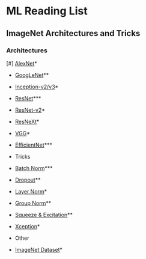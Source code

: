 # ML Reading List
## ImageNet Architectures and Tricks

### Architectures

[#] [AlexNet](https://papers.nips.cc/paper/4824-imagenet-classification-with-deep-convolutional-neural-networks)\*

-   [GoogLeNet](https://arxiv.org/abs/1409.4842)\*\*

-   [Inception-v2/v3](https://arxiv.org/abs/1512.00567)\*

-   [ResNet](https://arxiv.org/abs/1512.03385)\*\*\*

-   [ResNet-v2](https://arxiv.org/abs/1603.05027)\*

-   [ResNeXt](https://arxiv.org/abs/1611.05431)\*

-   [VGG](https://arxiv.org/abs/1409.1556)\*

-   [EfficientNet](https://arxiv.org/abs/1905.11946)\*\*\*

-   Tricks

-   [Batch Norm](https://arxiv.org/abs/1502.03167)\*\*\*

-   [Dropout](http://jmlr.org/papers/v15/srivastava14a.html)\*\*

-   [Layer Norm](https://arxiv.org/abs/1607.06450)\*

-   [Group Norm](https://arxiv.org/abs/1803.08494)\*\*

-   [Squeeze & Excitation](https://arxiv.org/abs/1709.01507)\*\*

-   [Xception](https://arxiv.org/abs/1610.02357)\*

-   Other

-   [ImageNet Dataset](http://www.image-net.org/papers/imagenet_cvpr09.pdf)\*
